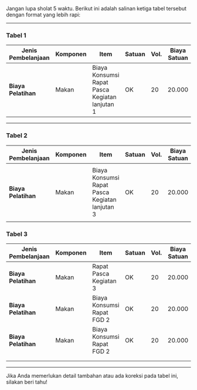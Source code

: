 Jangan lupa sholat 5 waktu. Berikut ini adalah salinan ketiga tabel tersebut dengan format yang lebih rapi:

---

### Tabel 1

| Jenis Pembelanjaan        | Komponen | Item                                           | Satuan | Vol. | Biaya Satuan | Total   |
| ------------------------- | -------- | ---------------------------------------------- | ------ | ---- | ------------ | ------- |
| **Biaya Pelatihan** | Makan    | Biaya Konsumsi Rapat Pasca Kegiatan lanjutan 1 | OK     | 20   | 20.000       | 400.000 |

---

### Tabel 2

| Jenis Pembelanjaan        | Komponen | Item                                           | Satuan | Vol. | Biaya Satuan | Total   |
| ------------------------- | -------- | ---------------------------------------------- | ------ | ---- | ------------ | ------- |
|                           |          |                                                |        |      |              |         |
| **Biaya Pelatihan** | Makan    | Biaya Konsumsi Rapat Pasca Kegiatan lanjutan 3 | OK     | 20   | 20.000       | 400.000 |
|                           |          |                                                |        |      |              |         |

### Tabel 3

| Jenis Pembelanjaan        | Komponen | Item                       | Satuan | Vol. | Biaya Satuan | Total   |
| ------------------------- | -------- | -------------------------- | ------ | ---- | ------------ | ------- |
| **Biaya Pelatihan** | Makan    | Rapat Pasca Kegiatan 3     | OK     | 20   | 20.000       | 400.000 |
| **Biaya Pelatihan** | Makan    | Biaya Konsumsi Rapat FGD 2 | OK     | 20   | 20.000       | 400.000 |
| **Biaya Pelatihan** | Makan    | Biaya Konsumsi Rapat FGD 2 | OK     | 20   | 20.000       | 400.000 |
|                           |          |                            |        |      |              |         |
|                           |          |                            |        |      |              |         |

---

Jika Anda memerlukan detail tambahan atau ada koreksi pada tabel ini, silakan beri tahu!
